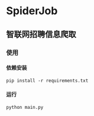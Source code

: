 # SpiderJob

## 智联网招聘信息爬取

### 使用

#### 依赖安装
```
pip install -r requirements.txt
```
#### 运行
```
python main.py
```